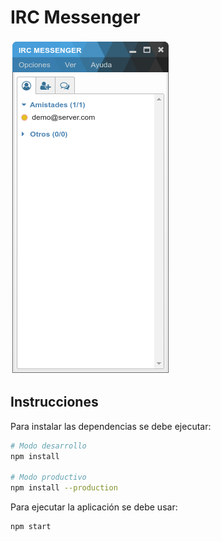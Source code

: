 # IRC Messenger

![Captura de pantalla - Contactos](./caps/contacts.png)


## Instrucciones

Para instalar las dependencias se debe ejecutar:

```bash
# Modo desarrollo
npm install

# Modo productivo
npm install --production
```

Para ejecutar la aplicación se debe usar:

```bash
npm start
```